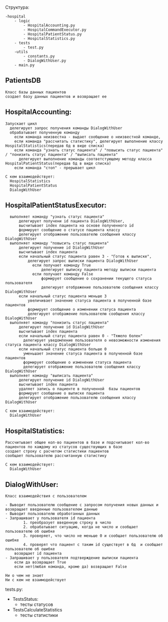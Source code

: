 

Структура:

    -hospital 
        - logic
            - HospitalAccounting.py
            - HospitalCommandExecutor.py
            - HospitalPatientStatus.py
            - HospitalStatistics.py
        - tests
            - test.py
        -utils
            - constants.py
            - DialogWithUser.py
        - main.py

## PatientsDB
    Класс базы данных пациентов 
    создает базу данных пациентов и возвращает ее 
    

## HospitalAccounting:
    Запускает цикл
      делегирует запрос получения команды DialogWithUser
      обрабатывает полученную команду 
        если команда неизвестна - выдает сообщение о неизвестной команде, 
        если команда "рассчитать статистику", делегирует выполнение классу HospitalStatistics(передав бд в виде списка)
        если команда "узнать статус пациента" / "повысить статус пациента" / "понизить статус пациента" / "выписать пациента"
          делегирует выполнение команды соответстующему методу класса HospitalPatientStatus(передав бд в виде списка)
        если команда "стоп" - прерывает цикл

    С кем взаимодействует:
      HospitalStatistics
      HospitalPatientStatus
      DialogWithUser


## HospitalPatientStatusExecutor:
      выполняет команду "узнать статус пациента"
          делегирует получени id пациента DialogWithUser, 
          высчитывает index пациента на основе полученного id 
          формирует сообщение о статусе пациента классу
          делегирует отображение пользователю сообщения классу DialogWithUser
      выполняет команду "повысить статус пациента" 
          делегирует получение id DialogWithUser
          высчитывает index пациента 
          если начальный статус пациента равен 3 - "Готов к выписке",
              делегирует запрос выписки пациента DialogWithUser
                если получает команду True
                    делегирует выписку пациента методу выписки пациента
                если получает команду False
                    формирует сообщение о сохранении текущего статуса пользователя
                    делегирует отображение пользователю сообщения классу DialogWithUser 
          если начальный статус пациента меньше 3 
              увеличивает значение статуса пациента в полученной базе пациентов
              формирует сообщение о изменении статуса пациента
              делегирует отображение пользователю сообщения классу DialogWithUser 
      выполняет команду "понизить статус пациента"
          делегирует получение id DialogWithUser
          высчитывает index пациента 
          если начальный статус пациента равен 0 - "Тяжело болен"
            делегирует уведомление пользователя о невозможности изменения статуса пациента классу DialogWithUser
          если начальный статус пациента больше 0
            уменьшает значение статуса пациента в полученной базе пациентов 
            формирует сообщение о изменении статуса пациента
            делегирует отображение пользователю сообщения классу DialogWithUser 
      выполняет команду "выписать пациента"
          делегирует получение id DialogWithUser
          высчитывает index пациента 
          удаляет запись о пациенте в полученной  базы пациентов 
          формирует сообщение о выписке пациента 
          делегирует отображение пользователю сообщения классу DialogWithUser 

    С кем взаимодействует:
      DialogWithUser


## HospitalStatistics:
 
    Рассчитывает общее кол-во пациентов в базе и подсчитывает кол-во пациентов по каждому из статусов существующих в базе 
    создает строку с расчетом статистики пациентов 
    сообщает пользователю рассчитанную статистику 

    С кем взаимодействует:
      DialogWithUser

## DialogWithUser:

    Класс взаимодействия с пользователем 

    - Выводит пользователю сообщение с запросом получения новых данных и возвращает введенные пользователем данные 
    - Выводит пользователю обработанных данных
    - Запрашивает у пользователя id пациента
            1. преобразует введенную строку в число 
            2. обрабатывает ситуацию, когда не число и сообщает пользователю об ошибке
            3. проверяет, что число не меньше 0 и сообщает пользователю об ошибке
            4. проверят что пациент с таким id существует в бд  и сообщает пользователю об ошибке
        возврщает id пациента 
    - Запрашивает у пользователя подтверждение выписки пациента 
        если да возвращает True
        если нет(любая команда, кроме да) возвращает False

    Ни о чем не знает 
    Ни с кем не взаимодействует 


tests.py:
- TestsStatus: 
  - тесты статусов
- TestsCalculateStatistics
  - тесты статистики 